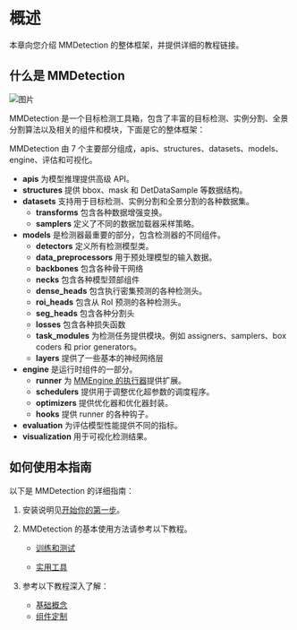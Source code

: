 # 概述

本章向您介绍 MMDetection 的整体框架，并提供详细的教程链接。

## 什么是 MMDetection

![图片](https://user-images.githubusercontent.com/12907710/137271636-56ba1cd2-b110-4812-8221-b4c120320aa9.png)

MMDetection 是一个目标检测工具箱，包含了丰富的目标检测、实例分割、全景分割算法以及相关的组件和模块，下面是它的整体框架：

MMDetection 由 7 个主要部分组成，apis、structures、datasets、models、engine、评估和可视化。

- **apis** 为模型推理提供高级 API。
- **structures** 提供 bbox、mask 和 DetDataSample 等数据结构。
- **datasets** 支持用于目标检测、实例分割和全景分割的各种数据集。
  - **transforms** 包含各种数据增强变换。
  - **samplers** 定义了不同的数据加载器采样策略。
- **models** 是检测器最重要的部分，包含检测器的不同组件。
  - **detectors** 定义所有检测模型类。
  - **data_preprocessors** 用于预处理模型的输入数据。
  - **backbones** 包含各种骨干网络
  - **necks** 包含各种模型颈部组件
  - **dense_heads** 包含执行密集预测的各种检测头。
  - **roi_heads** 包含从 RoI 预测的各种检测头。
  - **seg_heads** 包含各种分割头
  - **losses** 包含各种损失函数
  - **task_modules** 为检测任务提供模块。例如 assigners、samplers、box coders 和 prior generators。
  - **layers** 提供了一些基本的神经网络层
- **engine** 是运行时组件的一部分。
  - **runner** 为 [MMEngine 的执行器](https://mmengine.readthedocs.io/en/latest/tutorials/runner.html)提供扩展。
  - **schedulers** 提供用于调整优化超参数的调度程序。
  - **optimizers** 提供优化器和优化器封装。
  - **hooks** 提供 runner 的各种钩子。
- **evaluation** 为评估模型性能提供不同的指标。
- **visualization** 用于可视化检测结果。

## 如何使用本指南

以下是 MMDetection 的详细指南：

1. 安装说明见[开始你的第一步](get_started.md)。

2. MMDetection 的基本使用方法请参考以下教程。

   - [训练和测试](https://mmdetection.readthedocs.io/en/dev-3.x/user_guides/index.html#train-test)

   - [实用工具](https://mmdetection.readthedocs.io/en/dev-3.x/user_guides/index.html#useful-tools)

3. 参考以下教程深入了解：

   - [基础概念](https://mmdetection.readthedocs.io/en/dev-3.x/advanced_guides/index.html#basic-concepts)
   - [组件定制](https://mmdetection.readthedocs.io/en/dev-3.x/advanced_guides/index.html#component-customization)
